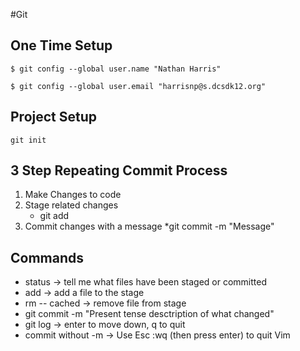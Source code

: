 #Git

## One Time Setup

`$ git config --global user.name "Nathan Harris"`

`$ git config --global user.email "harrisnp@s.dcsdk12.org"`

## Project Setup
`git init`

## 3 Step Repeating Commit Process
1. Make Changes to code
2. Stage related changes
    * git add
3. Commit changes with a message
    *git commit -m "Message"

## Commands

* status -> tell me what files have been staged or committed
* add -> add a file to the stage
* rm -- cached -> remove file from stage
* git commit -m "Present tense desctription of what changed"
* git log -> enter to move down, q to quit
* commit without -m -> Use Esc :wq  (then press enter) to quit Vim 
